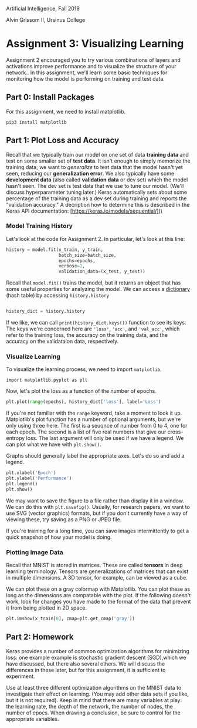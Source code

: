 Artificial Intelligence, Fall 2019

Alvin Grissom II, Ursinus College


# Assignment 3: Visualizing Learning


Assignment 2 encouraged you to try various combinations of layers and activations improve performance and to visualize the structure of your network..  In this assignment, we'll learn some basic techniques for monitoring how the model is performing on training and test data.

## Part 0: Install Packages

For this assignment, we need to install matplotlib.

    pip3 install matplotlib



## Part 1: Plot Loss and Accuracy

Recall that we typically train our model on one set of data **training data** and test on some smaller set of **test data**.  It isn't enough to simply memorize the training data; we want to *generalize* to test data that the model hasn't yet seen, reducing our **generalization error**.  We also typically have some **development data** (also called **validation data** or dev set) which the model hasn't seen.  The dev set is test data that we use to tune our model. (We'll discuss hyperparameter tuning later.)  Keras automatically sets about some percentage of the training data as a dev set during training and reports the "validation accuracy."  A decription how to determine this is described in the Keras API documentation: [https://keras.io/models/sequential/]()

### Model Training History

Let's look at the code for Assignment 2.  In particular, let's look at this line:

```python
history = model.fit(x_train, y_train,
                    batch_size=batch_size,
                    epochs=epochs,
                    verbose=1,
                    validation_data=(x_test, y_test))
```

Recall that `model.fit()` trains the model, but it returns an object that has some useful properties for analyzing the model.  We can access a [dictionary](https://www.w3schools.com/python/python_dictionaries.asp) (hash table) by accessing `history.history`

```python

history_dict = history.history
```

If we like, we can call `print(history_dict.keys())` function to see its keys.  The keys we're concerned here are `'loss'`, `'acc'`, and `'val_acc'`,  which refer to the training loss, the accuracy on the training data, and the accuracy on the validataion data, respectively.

### Visualize Learning

To visualize the learning process, we need to import `matplotlib`.

    import matplotlib.pyplot as plt

Now, let's plot the loss as a function of the number of epochs.

```python
plt.plot(range(epochs), history_dict['loss'], label='Loss')

```

If you're not familiar with the `range` keyword, take a moment to look it up.  Matplotlib's plot function has a number of optional arguments, but we're only using three here.  The first is a seuqnce of number from 0 to 4, one for each epoch.  The second is a list of five real numbers that give our cross-entropy loss.  The last argument will only be used if we have a legend.   We can plot what we have with `plt.show()`.

Graphs should generally label the appropriate axes.  Let's do so and add a legend.



```python
plt.xlabel('Epoch')
plt.ylabel('Performance')
plt.legend()
plt.show()

```

We may want to save the figure to a file rather than display it in a window.  We can do this with `plt.savefig()`.  Usually, for research papers, we want to use SVG (vector graphics) formats, but if you don't currently have a way of viewing these, try saving as a PNG or JPEG file.

If you're training for a long time, you can save images intermittently to get a quick snapshot of how your model is doing.

### Plotting Image Data

Recall that MNIST is stored in matrices.  These are called **tensors** in deep learning terminology.  Tensors are generalizations of matrices that can exist in multiple dimensions.  A 3D tensor, for example, can be viewed as a cube.

 We can plot these on a gray colormap with Matplotlib.  You can plot these as long as the dimensions are compatable with the plot.  If the following doesn't work, look for changes you have made to the format of the data that prevent it from being plotted in 2D space.

```python
plt.imshow(x_train[0], cmap=plt.get_cmap('gray'))

```

## Part 2: Homework

Keras provides a number of common optimization algorithms for minimizing loss: one example example is stochastic gradient descent (SGD),which we have discussed, but there also several others.  We will discuss the differences in these later, but for this assignment, it is sufficient to experiment.

Use at least three different optimization algorithms on the MNIST data to investigate their effect on learning.  (You may add other data sets if you like, but it is not required).  Keep in mind that there are many variables at play: the learning rate, the depth of the network, the number of nodes, the number of epocs.  When drawing a conclusion, be sure to control for the appropriate variables.

